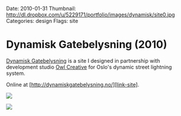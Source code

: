 Date: 2010-01-31
Thumbnail: http://dl.dropbox.com/u/5229171/portfolio/images/dynamisk/site0.jpg
Categories: design
Flags: site

# Dynamisk Gatebelysning (2010)

[Dynamisk Gatebelysning][link-site] is a site I designed in partnership with development studio [Owl Creative](http://owlcreative.co.uk) for Oslo's dynamic street lightning system.

Online at [http://dynamiskgatebelysning.no/][link-site].

[![](http://dl.dropbox.com/u/5229171/portfolio/images/dynamisk/site0.jpg)][link-site]

[![](http://dl.dropbox.com/u/5229171/portfolio/images/dynamisk/site1.jpg)][link-site]

[link-site]: http://dynamiskgatebelysning.no/
